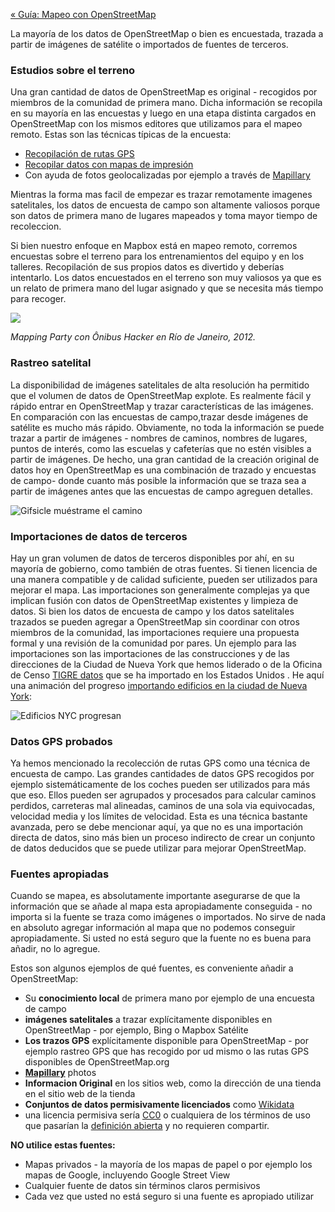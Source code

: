 [« Guía: Mapeo con OpenStreetMap](https://github.com/mapbox/mapping/wiki/Mapeo-con-OpenStreetMap)

La mayoría de los datos de OpenStreetMap o bien es encuestada, trazada a partir de imágenes de satélite o importados de fuentes de terceros.

### Estudios sobre el terreno

Una gran cantidad de datos de OpenStreetMap es original - recogidos por miembros de la comunidad de primera mano. Dicha información se recopila en su mayoría en las encuestas y luego en una etapa distinta cargados en OpenStreetMap con los mismos editores que utilizamos para el mapeo remoto. Estas son las técnicas típicas de la encuesta:

- [Recopilación de rutas GPS](http://wiki.openstreetmap.org/wiki/Recording_GPS_tracks)
- [Recopilar datos con mapas de impresión](http://wiki.openstreetmap.org/wiki/Field_Papers)
- Con ayuda de fotos geolocalizadas por ejemplo a través de [Mapillary](https://www.mapillary.com/osm.html)

Mientras la forma mas facil de empezar es trazar remotamente  imagenes satelitales, los datos de encuesta de campo son altamente valiosos porque son datos de primera mano de lugares mapeados y toma mayor tiempo de recoleccion.

Si bien nuestro enfoque en Mapbox está en mapeo remoto, corremos encuestas sobre el terreno para los entrenamientos del equipo y en los talleres. Recopilación de sus propios datos es divertido y deberías intentarlo. Los datos encuestados en el terreno son muy valiosos ya que es un relato de primera mano del lugar asignado y que se necesita más tiempo para recoger.

![](https://s3.amazonaws.com/f.cl.ly/items/3A232p2m053W3W0m2O3f/Untitled.png)

*Mapping Party con Ônibus Hacker en Río de Janeiro, 2012.*

### Rastreo satelital

La disponibilidad de imágenes satelitales de alta resolución ha permitido que el volumen de datos de OpenStreetMap explote. Es realmente  fácil y rápido entrar en OpenStreetMap y trazar características de las imágenes. En comparación con las encuestas de campo,trazar desde  imágenes de satélite es mucho más rápido. Obviamente, no toda la información se puede trazar a partir de imágenes - nombres de caminos, nombres de lugares, puntos de interés, como las escuelas y cafeterías que no estén visibles a partir de imágenes. De hecho, una gran cantidad de la creación original de datos hoy en OpenStreetMap es una combinación de trazado y encuestas de campo- donde cuanto más posible la información que se traza sea  a partir de imágenes antes que las encuestas de campo agreguen detalles.

![Gifsicle muéstrame el camino](https://s3.amazonaws.com/f.cl.ly/items/2Z081j0E3R452O030o3U/smtw.gif)

### Importaciones de datos de terceros

Hay un gran volumen de datos de terceros disponibles por ahí, en su mayoría de gobierno, como también de otras fuentes. Si tienen licencia de una manera compatible y de calidad suficiente,  pueden ser utilizados para mejorar el mapa. Las importaciones son generalmente complejas ya que implican fusión con datos de OpenStreetMap existentes y limpieza de datos. Si bien los datos de encuesta de campo y los datos satelitales trazados se pueden agregar a OpenStreetMap sin coordinar con otros miembros de la comunidad, las importaciones  requiere una propuesta formal y una revisión  de la comunidad por pares. Un ejemplo para las importaciones son las importaciones de las construcciones y de las direcciones de la Ciudad de Nueva York  que hemos liderado o de la Oficina de Censo [TIGRE datos](http://wiki.openstreetmap.org/wiki/TIGER) que se ha importado en los Estados Unidos . He aquí una animación del progreso [importando edificios en la ciudad de Nueva York](https://www.mapbox.com/blog/nyc-buildings-openstreetmap/):

![Edificios NYC progresan](https://i.imgur.com/2kl2ENl.gif)

### Datos GPS probados 

Ya hemos mencionado la recolección de rutas GPS como una técnica de encuesta de campo. Las grandes cantidades de datos GPS recogidos por ejemplo sistemáticamente de los coches pueden ser utilizados para más que eso. Ellos pueden ser agrupados y procesados para calcular caminos perdidos, carreteras mal alineadas, caminos de una sola via equivocadas, velocidad media y los límites de velocidad. Esta es una técnica bastante avanzada, pero se debe mencionar aquí, ya que no es una importación directa de datos, sino más bien un proceso indirecto de crear un conjunto de datos deducidos que se puede utilizar para mejorar OpenStreetMap.

### Fuentes apropiadas

Cuando se mapea, es absolutamente importante asegurarse de que la información que se añade al mapa esta apropiadamente conseguida - no importa si la fuente se traza como imágenes o importados. No sirve de nada en absoluto agregar información al mapa que no podemos conseguir apropiadamente. Si usted no está seguro que la fuente no es buena para añadir, no lo agregue.

Estos son algunos ejemplos de qué fuentes, es conveniente añadir a OpenStreetMap:

- Su **conocimiento local** de primera mano por ejemplo de una encuesta de campo
- **imágenes satelitales** a trazar explícitamente disponibles en OpenStreetMap  - por ejemplo, Bing o Mapbox Satélite
- **Los trazos GPS** explícitamente disponible para OpenStreetMap - por ejemplo rastreo GPS que has recogido por ud mismo o las rutas GPS disponibles de OpenStreetMap.org
- **[Mapillary](http://mapillary.com/)** photos
- **Informacion Original** en los sitios web, como la dirección de una tienda en el sitio web de la tienda
- **Conjuntos de datos permisivamente licenciados** como [Wikidata](http://www.wikidata.org/wiki/Wikidata:Main_Page)
- una licencia permisiva sería [CC0](https://creativecommons.org/publicdomain/zero/1.0/) o cualquiera de los términos de uso que pasarían la [definición abierta](http://opendefinition.org/) y no requieren   compartir.

**NO utilice estas fuentes:**

- Mapas privados - la mayoría de los mapas de papel o por ejemplo los mapas de Google, incluyendo Google Street View
- Cualquier fuente de datos sin términos claros permisivos
- Cada vez que usted no está seguro si una fuente es apropiado utilizar
